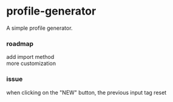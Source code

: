 # profile-generator
A simple profile generator.

### roadmap
add import method<br>
more customization<br>

### issue
when clicking on the "NEW" button, the previous input tag reset
